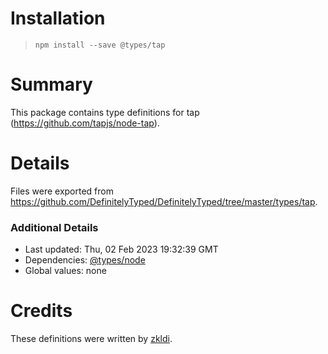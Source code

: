 # Installation
> `npm install --save @types/tap`

# Summary
This package contains type definitions for tap (https://github.com/tapjs/node-tap).

# Details
Files were exported from https://github.com/DefinitelyTyped/DefinitelyTyped/tree/master/types/tap.

### Additional Details
 * Last updated: Thu, 02 Feb 2023 19:32:39 GMT
 * Dependencies: [@types/node](https://npmjs.com/package/@types/node)
 * Global values: none

# Credits
These definitions were written by [zkldi](https://github.com/zkldi).

